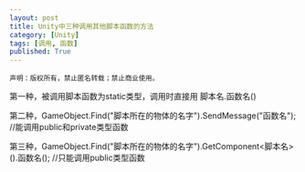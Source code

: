 ```yaml
---
layout: post
title: Unity中三种调用其他脚本函数的方法
category: [Unity]
tags: [调用, 函数]
published: True
---
```



`声明：版权所有，禁止匿名转载；禁止商业使用。`


第一种，被调用脚本函数为static类型，调用时直接用  脚本名.函数名()

第二种，GameObject.Find("脚本所在的物体的名字").SendMessage("函数名");
//能调用public和private类型函数

第三种，GameObject.Find("脚本所在的物体的名字").GetComponent<脚本名>().函数名();
//只能调用public类型函数